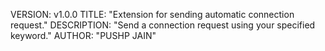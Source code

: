 VERSION: v1.0.0
TITLE: "Extension for sending automatic connection request."
DESCRIPTION: "Send a connection request using your specified keyword."
AUTHOR: "PUSHP JAIN"

